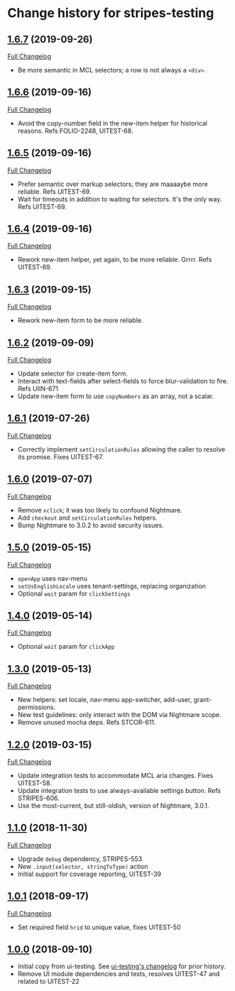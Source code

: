 # Change history for stripes-testing

## [1.6.7](https://github.com/folio-org/stripes-testing/tree/v1.6.7) (2019-09-26)
[Full Changelog](https://github.com/folio-org/stripes-testing/compare/v1.6.6...v1.6.7)

* Be more semantic in MCL selectors; a row is not always a `<div>`.

## [1.6.6](https://github.com/folio-org/stripes-testing/tree/v1.6.6) (2019-09-16)
[Full Changelog](https://github.com/folio-org/stripes-testing/compare/v1.6.5...v1.6.6)

* Avoid the copy-number field in the new-item helper for historical reasons. Refs FOLIO-2248, UITEST-68.

## [1.6.5](https://github.com/folio-org/stripes-testing/tree/v1.6.5) (2019-09-16)
[Full Changelog](https://github.com/folio-org/stripes-testing/compare/v1.6.4...v1.6.5)

* Prefer semantic over markup selectors; they are maaaaybe more reliable. Refs UITEST-69.
* Wait for timeouts in addition to waiting for selectors. It's the only way. Refs UITEST-69.

## [1.6.4](https://github.com/folio-org/stripes-testing/tree/v1.6.4) (2019-09-16)
[Full Changelog](https://github.com/folio-org/stripes-testing/compare/v1.6.3...v1.6.4)

* Rework new-item helper, yet again, to be more reliable. Grrrr. Refs UITEST-69.

## [1.6.3](https://github.com/folio-org/stripes-testing/tree/v1.6.3) (2019-09-15)
[Full Changelog](https://github.com/folio-org/stripes-testing/compare/v1.6.2...v1.6.3)

* Rework new-item form to be more reliable.

## [1.6.2](https://github.com/folio-org/stripes-testing/tree/v1.6.2) (2019-09-09)
[Full Changelog](https://github.com/folio-org/stripes-testing/compare/v1.6.1...v1.6.2)

* Update selector for create-item form.
* Interact with text-fields after select-fields to force blur-validation to fire. Refs UIIN-671
* Update new-item form to use `copyNumbers` as an array, not a scalar.

## [1.6.1](https://github.com/folio-org/stripes-testing/tree/v1.6.1) (2019-07-26)
[Full Changelog](https://github.com/folio-org/stripes-testing/compare/v1.6.0...v1.6.1)

* Correctly implement `setCirculationRules` allowing the caller to resolve its promise.  Fixes UITEST-67.

## [1.6.0](https://github.com/folio-org/stripes-testing/tree/v1.6.0) (2019-07-07)
[Full Changelog](https://github.com/folio-org/stripes-testing/compare/v1.5.0...v1.6.0)

* Remove `xclick`; it was too likely to confound Nightmare.
* Add `checkout` and `setCirculationRules` helpers.
* Bump Nightmare to 3.0.2 to avoid security issues.

## [1.5.0](https://github.com/folio-org/stripes-testing/tree/v1.5.0) (2019-05-15)
[Full Changelog](https://github.com/folio-org/stripes-testing/compare/v1.4.0...v1.5.0)

* `openApp` uses nav-menu
* `setUsEnglishLocale` uses tenant-settings, replacing organization
* Optional `wait` param for `clickSettings`

## [1.4.0](https://github.com/folio-org/stripes-testing/tree/v1.4.0) (2019-05-14)
[Full Changelog](https://github.com/folio-org/stripes-testing/compare/v1.3.0...v1.4.0)

* Optional `wait` param for `clickApp`

## [1.3.0](https://github.com/folio-org/stripes-testing/tree/v1.3.0) (2019-05-13)
[Full Changelog](https://github.com/folio-org/stripes-testing/compare/v1.2.0...v1.3.0)

* New helpers: set locale, nav-menu app-switcher, add-user, grant-permissions.
* New test guidelines: only interact with the DOM via Nightmare scope.
* Remove unused mocha deps. Refs STCOR-611.

## [1.2.0](https://github.com/folio-org/stripes-testing/tree/v1.2.0) (2019-03-15)
[Full Changelog](https://github.com/folio-org/stripes-testing/compare/v1.1.0...v1.2.0)

* Update integration tests to accommodate MCL aria changes. Fixes UITEST-58.
* Update integration tests to use always-available settings button. Refs STRIPES-606.
* Use the most-current, but still-oldish, version of Nightmare, 3.0.1.

## [1.1.0](https://github.com/folio-org/stripes-testing/tree/v1.1.0) (2018-11-30)
[Full Changelog](https://github.com/folio-org/stripes-testing/compare/v1.0.1...v1.1.0)

* Upgrade `debug` dependency, STRIPES-553
* New `.input(selector, stringToType)` action
* Initial support for coverage reporting, UITEST-39

## [1.0.1](https://github.com/folio-org/stripes-testing/tree/v1.0.1) (2018-09-17)
[Full Changelog](https://github.com/folio-org/stripes-testing/compare/v1.0.0...v1.0.1)

* Set required field `hrid` to unique value, fixes UITEST-50

## [1.0.0](https://github.com/folio-org/stripes-testing/tree/v1.0.0) (2018-09-10)

* Initial copy from ui-testing.  See [ui-testing's changelog](https://github.com/folio-org/ui-testing/blob/2a604a6698f6e0d32e68ed8e566c7bfbefa75e92/CHANGELOG.md) for prior history.
* Remove UI module dependencies and tests, resolves UITEST-47 and related to UITEST-22

